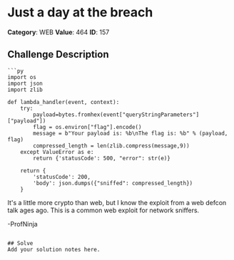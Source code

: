 # Just a day at the breach
**Category**: WEB
**Value**: 464
**ID**: 157

## Challenge Description
```
```py
import os
import json
import zlib

def lambda_handler(event, context):
    try:
        payload=bytes.fromhex(event["queryStringParameters"]["payload"])
        flag = os.environ["flag"].encode()
        message = b"Your payload is: %b\nThe flag is: %b" % (payload, flag)
        compressed_length = len(zlib.compress(message,9))
    except ValueError as e:
        return {'statusCode': 500, "error": str(e)}

    return {
        'statusCode': 200,
        'body': json.dumps({"sniffed": compressed_length})
    }
```

It's a little more crypto than web, but I know the exploit from a web defcon talk ages ago.  This is a common web exploit for network sniffers.

-ProfNinja
```

## Solve
Add your solution notes here.
